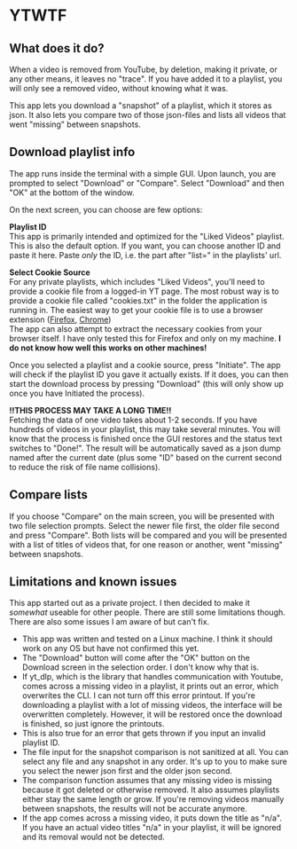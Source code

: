 # YTWTF

## What does it do?
When a video is removed from YouTube, by deletion, making it private, or any other means, it leaves no "trace". If you have added it to a playlist, you will only see a removed video, without knowing what it was. 

This app lets you download a "snapshot" of a playlist, which it stores as json. It also lets you compare two of those json-files and lists all videos that went "missing" between snapshots. 

## Download playlist info

The app runs inside the terminal with a simple GUI. Upon launch, you are prompted to select "Download" or "Compare". Select "Download" and then "OK" at the bottom of the window. 

On the next screen, you can choose are few options:

**Playlist ID**  
This app is primarily intended and optimized for the "Liked Videos" playlist. This is also the default option. If you want, you can choose another ID and paste it here. Paste *only* the ID, i.e. the part after "list=" in the playlists' url. 

**Select Cookie Source**  
For any private playlists, which includes "Liked Videos", you'll need to provide a cookie file from a logged-in YT page. The most robust way is to provide a cookie file called "cookies.txt" in the folder the application is running in. The easiest way to get your cookie file is to use a browser extension ([Firefox](https://addons.mozilla.org/en-US/firefox/addon/cookies-txt/), [Chrome](https://chrome.google.com/webstore/detail/get-cookiestxt/bgaddhkoddajcdgocldbbfleckgcbcid?hl=en))  
The app can also attempt to extract the necessary cookies from your browser itself. I have only tested this for Firefox and only on my machine. **I do not know how well this works on other machines!**

Once you selected a playlist and a cookie source, press "Initiate". The app will check if the playlist ID you gave it actually exists. If it does, you can then start the download process by pressing "Download" (this will only show up once you have Initiated the process). 

**!!THIS PROCESS MAY TAKE A LONG TIME!!**  
Fetching the data of one video takes about 1-2 seconds. If you have hundreds of videos in your playlist, this may take several minutes. You will know that the process is finished once the GUI restores and the status text switches to "Done!". The result will be automatically saved as a json dump named after the current date (plus some "ID" based on the current second to reduce the risk of file name collisions). 

## Compare lists

If you choose "Compare" on the main screen, you will be presented with two file selection prompts. Select the newer file first, the older file second and press "Compare". Both lists will be compared and you will be presented with a list of titles of videos that, for one reason or another, went "missing" between snapshots.

## Limitations and known issues

This app started out as a private project. I then decided to make it *somewhat* useable for other people. There are still some limitations though. There are also some issues I am aware of but can't fix.

- This app was written and tested on a Linux machine. I think it should work on any OS but have not confirmed this yet. 
- The "Download" button will come after the "OK" button on the Download screen in the selection order. I don't know why that is.
- If yt_dlp, which is the library that handles communication with Youtube, comes across a missing video in a playlist, it prints out an error, which overwrites the CLI. I can not turn off this error printout. If you're downloading a playlist with a lot of missing videos, the interface will be overwritten completely. However, it will be restored once the download is finished, so just ignore the printouts.
- This is also true for an error that gets thrown if you input an invalid playlist ID.
- The file input for the snapshot comparison is not sanitized at all. You can select any file and any snapshot in any order. It's up to you to make sure you select the newer json first and the older json second.
- The comparison function assumes that any missing video is missing because it got deleted or otherwise removed. It also assumes playlists either stay the same length or grow. If you're removing videos manually between snapshots, the results will not be accurate anymore. 
- If the app comes across a missing video, it puts down the title as "n/a". If you have an actual video titles "n/a" in your playlist, it will be ignored and its removal would not be detected. 
